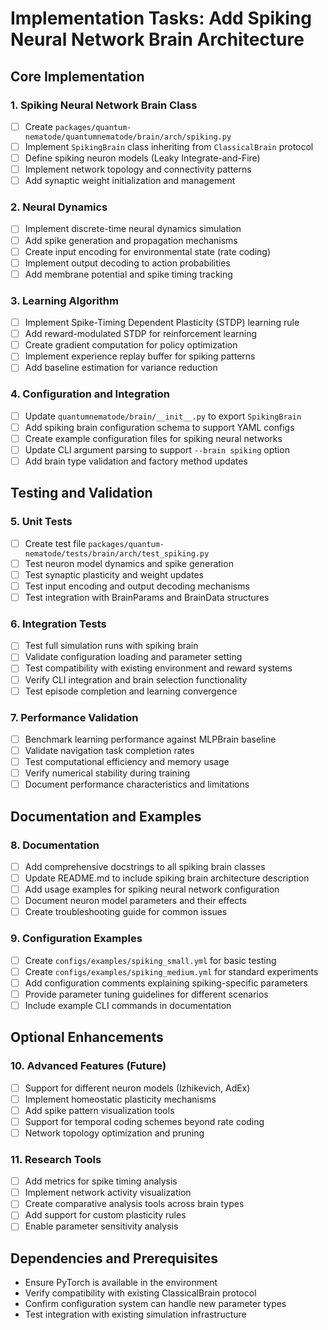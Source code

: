 # Implementation Tasks: Add Spiking Neural Network Brain Architecture

## Core Implementation

### 1. Spiking Neural Network Brain Class
- [ ] Create `packages/quantum-nematode/quantumnematode/brain/arch/spiking.py`
- [ ] Implement `SpikingBrain` class inheriting from `ClassicalBrain` protocol
- [ ] Define spiking neuron models (Leaky Integrate-and-Fire)
- [ ] Implement network topology and connectivity patterns
- [ ] Add synaptic weight initialization and management

### 2. Neural Dynamics
- [ ] Implement discrete-time neural dynamics simulation
- [ ] Add spike generation and propagation mechanisms
- [ ] Create input encoding for environmental state (rate coding)
- [ ] Implement output decoding to action probabilities
- [ ] Add membrane potential and spike timing tracking

### 3. Learning Algorithm
- [ ] Implement Spike-Timing Dependent Plasticity (STDP) learning rule
- [ ] Add reward-modulated STDP for reinforcement learning
- [ ] Create gradient computation for policy optimization
- [ ] Implement experience replay buffer for spiking patterns
- [ ] Add baseline estimation for variance reduction

### 4. Configuration and Integration
- [ ] Update `quantumnematode/brain/__init__.py` to export `SpikingBrain`
- [ ] Add spiking brain configuration schema to support YAML configs
- [ ] Create example configuration files for spiking neural networks
- [ ] Update CLI argument parsing to support `--brain spiking` option
- [ ] Add brain type validation and factory method updates

## Testing and Validation

### 5. Unit Tests
- [ ] Create test file `packages/quantum-nematode/tests/brain/arch/test_spiking.py`
- [ ] Test neuron model dynamics and spike generation
- [ ] Test synaptic plasticity and weight updates
- [ ] Test input encoding and output decoding mechanisms
- [ ] Test integration with BrainParams and BrainData structures

### 6. Integration Tests
- [ ] Test full simulation runs with spiking brain
- [ ] Validate configuration loading and parameter setting
- [ ] Test compatibility with existing environment and reward systems
- [ ] Verify CLI integration and brain selection functionality
- [ ] Test episode completion and learning convergence

### 7. Performance Validation
- [ ] Benchmark learning performance against MLPBrain baseline
- [ ] Validate navigation task completion rates
- [ ] Test computational efficiency and memory usage
- [ ] Verify numerical stability during training
- [ ] Document performance characteristics and limitations

## Documentation and Examples

### 8. Documentation
- [ ] Add comprehensive docstrings to all spiking brain classes
- [ ] Update README.md to include spiking brain architecture description
- [ ] Add usage examples for spiking neural network configuration
- [ ] Document neuron model parameters and their effects
- [ ] Create troubleshooting guide for common issues

### 9. Configuration Examples
- [ ] Create `configs/examples/spiking_small.yml` for basic testing
- [ ] Create `configs/examples/spiking_medium.yml` for standard experiments
- [ ] Add configuration comments explaining spiking-specific parameters
- [ ] Provide parameter tuning guidelines for different scenarios
- [ ] Include example CLI commands in documentation

## Optional Enhancements

### 10. Advanced Features (Future)
- [ ] Support for different neuron models (Izhikevich, AdEx)
- [ ] Implement homeostatic plasticity mechanisms
- [ ] Add spike pattern visualization tools
- [ ] Support for temporal coding schemes beyond rate coding
- [ ] Network topology optimization and pruning

### 11. Research Tools
- [ ] Add metrics for spike timing analysis
- [ ] Implement network activity visualization
- [ ] Create comparative analysis tools across brain types
- [ ] Add support for custom plasticity rules
- [ ] Enable parameter sensitivity analysis

## Dependencies and Prerequisites

- Ensure PyTorch is available in the environment
- Verify compatibility with existing ClassicalBrain protocol
- Confirm configuration system can handle new parameter types
- Test integration with existing simulation infrastructure